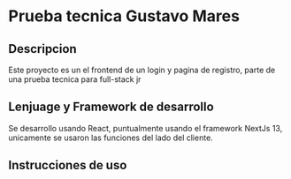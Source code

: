# Prueba tecnica Gustavo Mares

## Descripcion

Este proyecto es un el frontend de un login y pagina de registro, parte de una prueba tecnica para full-stack jr

## Lenjuage y Framework de desarrollo

Se desarrollo usando React, puntualmente usando el framework NextJs 13, unicamente se usaron las funciones del lado del cliente.

## Instrucciones de uso
